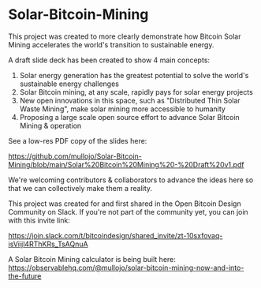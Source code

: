 # Solar-Bitcoin-Mining

This project was created to more clearly demonstrate how Bitcoin Solar Mining accelerates the world's transition to sustainable energy.

A draft slide deck has been created to show 4 main concepts:

1. Solar energy generation has the greatest potential to solve the world's sustainable energy challenges
2. Solar Bitcoin mining, at any scale, rapidly pays for solar energy projects
3. New open innovations in this space, such as "Distributed Thin Solar Waste Mining", make solar mining more accessible to humanity
4. Proposing a large scale open source effort to advance Solar Bitcoin Mining & operation

See a low-res PDF copy of the slides here:

https://github.com/mullojo/Solar-Bitcoin-Mining/blob/main/Solar%20Bitcoin%20Mining%20-%20Draft%20v1.pdf

We're welcoming contributors & collaborators to advance the ideas here so that we can collectively make them a reality.

This project was created for and first shared in the Open Bitcoin Design Community on Slack.  If you're not part of the community yet, you can join with this invite link: 

https://join.slack.com/t/bitcoindesign/shared_invite/zt-10sxfovaq-isViijl4RThKRs_TsAQnuA

A Solar Bitcoin Mining calculator is being built here:
https://observablehq.com/@mullojo/solar-bitcoin-mining-now-and-into-the-future
